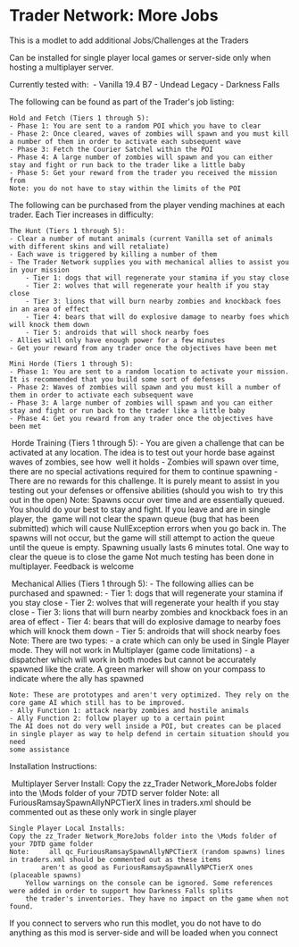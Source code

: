 # Trader Network: More Jobs
This is a modlet to add additional Jobs/Challenges at the Traders

Can be installed for single player local games or server-side only when hosting a multiplayer server.

Currently tested with:
﻿	- Vanilla 19.4 B7
	﻿- Undead Legacy
	﻿- Darkness Falls

The following can be found as part of the Trader's job listing:

	Hold and Fetch (Tiers 1 through 5):
	- Phase 1: You are sent to a random POI which you have to clear
	- Phase 2: Once cleared, waves of zombies will spawn and you must kill a number of them in order to activate each subsequent wave
	- Phase 3: Fetch the Courier Satchel within the POI
	- Phase 4: A large number of zombies will spawn and you can either stay and fight or run back to the trader like a little baby
	- Phase 5: Get your reward from the trader you received the mission from
	﻿Note: you do not have to stay within the limits of the POI


The following can be purchased from the player vending machines at each trader. Each Tier increases in difficulty:

	The Hunt (Tiers 1 through 5):
	- Clear a number of mutant animals (current Vanilla set of animals with different skins and will retaliate)
	- Each wave is triggered by killing a number of them
	- The Trader Network supplies you with mechanical allies to assist you in your mission
		- Tier 1: dogs that will regenerate your stamina if you stay close
		- Tier 2: wolves that will regenerate your health if you stay close
		- Tier 3: lions that will burn nearby zombies and knockback foes in an area of effect
		- Tier 4: bears that will do explosive damage to nearby foes which will knock them down
		- Tier 5: androids that will shock nearby foes
	- Allies will only have enough power for a few minutes
	- Get your reward from any trader once the objectives have been met

	﻿Mini Horde (Tiers 1 through 5):
	- Phase 1: You are sent to a random location to activate your mission. It is recommended that you build some sort of defenses
	- Phase 2: Waves of zombies will spawn and you must kill a number of them in order to activate each subsequent wave
	- Phase 3: A large number of zombies will spawn and you can either stay and fight or run back to the trader like a little baby
	- Phase 4: Get you reward from any trader once the objectives have been met

﻿	Horde Training (Tiers 1 through 5):
	- You are given a challenge that can be activated at any location. The idea is to test out your horde base against waves of zombies, see how
	﻿  well it holds
	- Zombies will spawn over time, there are no special activations required for them to continue spawning
	- There are no rewards for this challenge. It is purely meant to assist in you testing out your defenses or offensive abilities (should you wish to
	﻿  try this out in the open)
	Note: 	Spawns occur over time and are essentially queued. You should do your best to stay and fight. If you leave and are in single player, the
﻿        	game will not clear the spawn queue (bug that has been submitted) which will cause NullException errors when you go back in. The spawns
		will not occur, but the game will still attempt to action the queue until the queue is empty. Spawning usually lasts 6 minutes total. One way to
		clear the queue is to close the game
	        Not much testing has been done in multiplayer. Feedback is welcome

﻿	Mechanical Allies (Tiers 1 through 5):
	- The following allies can be purchased and spawned:
		- Tier 1: dogs that will regenerate your stamina if you stay close
		- Tier 2: wolves that will regenerate your health if you stay close
		- Tier 3: lions that will burn nearby zombies and knockback foes in an area of effect
		- Tier 4: bears that will do explosive damage to nearby foes which will knock them down
		- Tier 5: androids that will shock nearby foes
	Note: There are two types:
		- a crate which can only be used in Single Player mode. They will not work in Multiplayer (game code limitations)
		- a dispatcher which will work in both modes but cannot be accurately spawned like the crate. A green marker will show on your compass to
		﻿﻿  indicate where the ally has spawned

	﻿Note: These are prototypes and aren't very optimized. They rely on the core game AI which still has to be improved.
	﻿﻿- Ally Function 1: attack nearby zombies and hostile animals
	﻿﻿- Ally Function 2: follow player up to a certain point
	﻿﻿The AI does not do very well inside a POI, but creates can be placed in single player as way to help defend in certain situation should you need
	﻿﻿some assistance

Installation Instructions:

﻿	Multiplayer Server Install:
	Copy the zz_Trader Network_MoreJobs folder into the \Mods folder of your 7DTD server folder
	Note: 	all FuriousRamsaySpawnAllyNPCTierX lines in traders.xml should be commented out as these only work in single player

	﻿Single Player Local Installs:
	Copy the zz_Trader Network_MoreJobs folder into the \Mods folder of your 7DTD game folder
	﻿﻿Note: 	all qc_FuriousRamsaySpawnAllyNPCTierX (random spawns) lines in traders.xml should be commented out as these items
	        ﻿﻿﻿aren't as good as FuriousRamsaySpawnAllyNPCTierX ones (placeable spawns)
		Yellow warnings on the console can be ignored. Some references were added in order to support how Darkness Falls splits
		the trader's inventories. They have no impact on the game when not found.

﻿If you connect to servers who run this modlet, you do not have to do anything as this mod is server-side and will be loaded when you connect